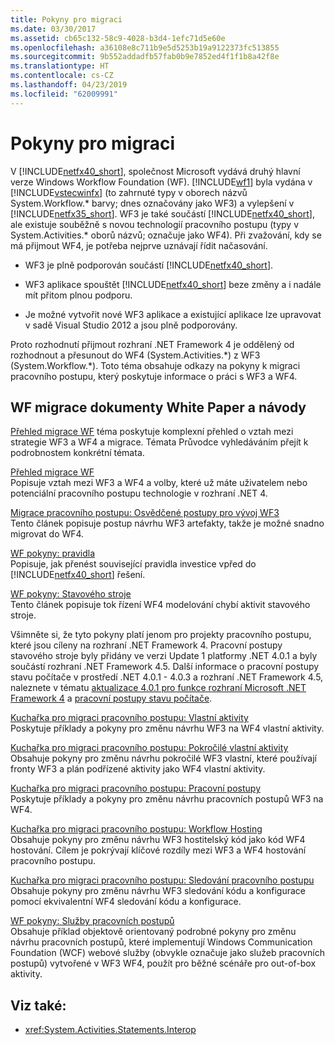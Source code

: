 ```yaml
---
title: Pokyny pro migraci
ms.date: 03/30/2017
ms.assetid: cb65c132-58c9-4028-b3d4-1efc71d5e60e
ms.openlocfilehash: a36108e8c711b9e5d5253b19a9122373fc513855
ms.sourcegitcommit: 9b552addadfb57fab0b9e7852ed4f1f1b8a42f8e
ms.translationtype: HT
ms.contentlocale: cs-CZ
ms.lasthandoff: 04/23/2019
ms.locfileid: "62009991"
---
```

# <a name="migration-guidance"></a>Pokyny pro migraci
V [!INCLUDE[netfx40_short](../../../includes/netfx40-short-md.md)], společnost Microsoft vydává druhý hlavní verze Windows Workflow Foundation (WF). [!INCLUDE[wf1](../../../includes/wf1-md.md)] byla vydána v [!INCLUDE[vstecwinfx](../../../includes/vstecwinfx-md.md)] (to zahrnuté typy v oborech názvů System.Workflow.* barvy; dnes označovány jako WF3) a vylepšení v [!INCLUDE[netfx35_short](../../../includes/netfx35-short-md.md)]. WF3 je také součástí [!INCLUDE[netfx40_short](../../../includes/netfx40-short-md.md)], ale existuje souběžně s novou technologií pracovního postupu (typy v System.Activities.\* oborů názvů; označuje jako WF4). Při zvažování, kdy se má přijmout WF4, je potřeba nejprve uznávají řídit načasování.  
  
- WF3 je plně podporován součástí [!INCLUDE[netfx40_short](../../../includes/netfx40-short-md.md)].  
  
- WF3 aplikace spouštět [!INCLUDE[netfx40_short](../../../includes/netfx40-short-md.md)] beze změny a i nadále mít přitom plnou podporu.  
  
- Je možné vytvořit nové WF3 aplikace a existující aplikace lze upravovat v sadě Visual Studio 2012 a jsou plně podporovány.  
  
 Proto rozhodnutí přijmout rozhraní .NET Framework 4 je oddělený od rozhodnout a přesunout do WF4 (System.Activities.*) z WF3 (System.Workflow.\*). Toto téma obsahuje odkazy na pokyny k migraci pracovního postupu, který poskytuje informace o práci s WF3 a WF4.  
  
## <a name="wf-migration-whitepapers-and-cookbooks"></a>WF migrace dokumenty White Paper a návody  
 [Přehled migrace WF](https://go.microsoft.com/fwlink/?LinkId=153873) téma poskytuje komplexní přehled o vztah mezi strategie WF3 a WF4 a migrace. Témata Průvodce vyhledáváním přejít k podrobnostem konkrétní témata.  
  
 [Přehled migrace WF](https://go.microsoft.com/fwlink/?LinkId=153873)  
 Popisuje vztah mezi WF3 a WF4 a volby, které už máte uživatelem nebo potenciální pracovního postupu technologie v rozhraní .NET 4.  
  
 [Migrace pracovního postupu: Osvědčené postupy pro vývoj WF3](https://go.microsoft.com/fwlink/?LinkId=153852)  
 Tento článek popisuje postup návrhu WF3 artefakty, takže je možné snadno migrovat do WF4.  
  
 [WF pokyny: pravidla](https://go.microsoft.com/fwlink/?LinkId=153854)  
 Popisuje, jak přenést související pravidla investice vpřed do [!INCLUDE[netfx40_short](../../../includes/netfx40-short-md.md)] řešení.  
  
 [WF pokyny: Stavového stroje](https://go.microsoft.com/fwlink/?LinkId=153855)  
 Tento článek popisuje tok řízení WF4 modelování chybí aktivit stavového stroje.  
  
 Všimněte si, že tyto pokyny platí jenom pro projekty pracovního postupu, které jsou cíleny na rozhraní .NET Framework 4. Pracovní postupy stavového stroje byly přidány ve verzi Update 1 platformy .NET 4.0.1 a byly součástí rozhraní .NET Framework 4.5. Další informace o pracovní postupy stavu počítače v prostředí .NET 4.0.1 - 4.0.3 a rozhraní .NET Framework 4.5, naleznete v tématu [aktualizace 4.0.1 pro funkce rozhraní Microsoft .NET Framework 4](https://docs.microsoft.com/previous-versions/dotnet/netframework-4.0/hh290669(v=vs.100)) a [pracovní postupy stavu počítače](state-machine-workflows.md).  
  
 [Kuchařka pro migraci pracovního postupu: Vlastní aktivity](https://go.microsoft.com/fwlink/?LinkId=153856)  
 Poskytuje příklady a pokyny pro změnu návrhu WF3 na WF4 vlastní aktivity.  
  
 [Kuchařka pro migraci pracovního postupu: Pokročilé vlastní aktivity](https://go.microsoft.com/fwlink/?LinkId=275560)  
 Obsahuje pokyny pro změnu návrhu pokročilé WF3 vlastní, které používají fronty WF3 a plán podřízené aktivity jako WF4 vlastní aktivity.  
  
 [Kuchařka pro migraci pracovního postupu: Pracovní postupy](https://go.microsoft.com/fwlink/?LinkId=153858)  
 Poskytuje příklady a pokyny pro změnu návrhu pracovních postupů WF3 na WF4.  
  
 [Kuchařka pro migraci pracovního postupu: Workflow Hosting](https://go.microsoft.com/fwlink/?LinkId=275561)  
 Obsahuje pokyny pro změnu návrhu WF3 hostitelský kód jako kód WF4 hostování. Cílem je pokrývají klíčové rozdíly mezi WF3 a WF4 hostování pracovního postupu.  
  
 [Kuchařka pro migraci pracovního postupu: Sledování pracovního postupu](https://go.microsoft.com/fwlink/?LinkId=275562)  
 Obsahuje pokyny pro změnu návrhu WF3 sledování kódu a konfigurace pomocí ekvivalentní WF4 sledování kódu a konfigurace.  
  
 [WF pokyny: Služby pracovních postupů](https://go.microsoft.com/fwlink/?LinkId=275564)  
 Obsahuje příklad objektově orientovaný podrobné pokyny pro změnu návrhu pracovních postupů, které implementují Windows Communication Foundation (WCF) webové služby (obvykle označuje jako služeb pracovních postupů) vytvořené v WF3 WF4, použít pro běžné scénáře pro out-of-box aktivity.  
  
## <a name="see-also"></a>Viz také:

- <xref:System.Activities.Statements.Interop>
